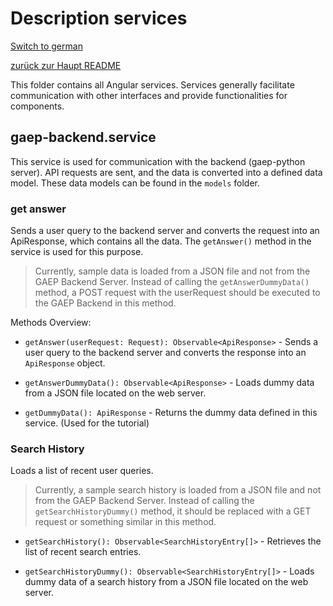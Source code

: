 # Description services
[Switch to german](/Frontend/app/GAEP/src/app/services/README_deutsch.md)

[zurück zur Haupt README](/README.md)

This folder contains all Angular services. Services generally facilitate communication with other interfaces and provide functionalities for components.

## gaep-backend.service

This service is used for communication with the backend (gaep-python server). API requests are sent, and the data is converted into a defined data model. These data models can be found in the `models` folder.

### get answer
Sends a user query to the backend server and converts the request into an ApiResponse, which contains all the data. The `getAnswer()` method in the service is used for this purpose.

> Currently, sample data is loaded from a JSON file and not from the GAEP Backend Server. Instead of calling the `getAnswerDummyData()` method, a POST request with the userRequest should be executed to the GAEP Backend in this method.

Methods Overview:
- `getAnswer(userRequest: Request): Observable<ApiResponse>` - Sends a user query to the backend server and converts the response into an `ApiResponse` object.

- `getAnswerDummyData(): Observable<ApiResponse>` - Loads dummy data from a JSON file located on the web server.

- `getDummyData(): ApiResponse` - Returns the dummy data defined in this service. (Used for the tutorial)


### Search History
Loads a list of recent user queries.

> Currently, a sample search history is loaded from a JSON file and not from the GAEP Backend Server. Instead of calling the `getSearchHistoryDummy()` method, it should be replaced with a GET request or something similar in this method.

- `getSearchHistory(): Observable<SearchHistoryEntry[]>` - Retrieves the list of recent search entries.

- `getSearchHistoryDummy(): Observable<SearchHistoryEntry[]>` - Loads dummy data of a search history from a JSON file located on the web server.
